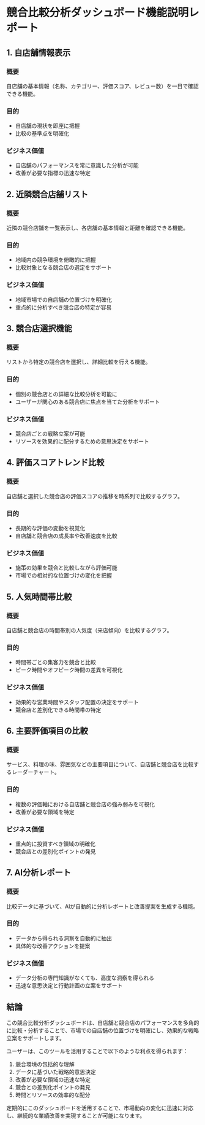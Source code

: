 # 競合比較分析ダッシュボード機能説明レポート

## 1. 自店舗情報表示

### 概要
自店舗の基本情報（名称、カテゴリー、評価スコア、レビュー数）を一目で確認できる機能。

### 目的
- 自店舗の現状を即座に把握
- 比較の基準点を明確化

### ビジネス価値
- 自店舗のパフォーマンスを常に意識した分析が可能
- 改善が必要な指標の迅速な特定

## 2. 近隣競合店舗リスト

### 概要
近隣の競合店舗を一覧表示し、各店舗の基本情報と距離を確認できる機能。

### 目的
- 地域内の競争環境を俯瞰的に把握
- 比較対象となる競合店の選定をサポート

### ビジネス価値
- 地域市場での自店舗の位置づけを明確化
- 重点的に分析すべき競合店の特定が容易

## 3. 競合店選択機能

### 概要
リストから特定の競合店を選択し、詳細比較を行える機能。

### 目的
- 個別の競合店との詳細な比較分析を可能に
- ユーザーが関心のある競合店に焦点を当てた分析をサポート

### ビジネス価値
- 競合店ごとの戦略立案が可能
- リソースを効果的に配分するための意思決定をサポート

## 4. 評価スコアトレンド比較

### 概要
自店舗と選択した競合店の評価スコアの推移を時系列で比較するグラフ。

### 目的
- 長期的な評価の変動を視覚化
- 自店舗と競合店の成長率や改善速度を比較

### ビジネス価値
- 施策の効果を競合と比較しながら評価可能
- 市場での相対的な位置づけの変化を把握

## 5. 人気時間帯比較

### 概要
自店舗と競合店の時間帯別の人気度（来店傾向）を比較するグラフ。

### 目的
- 時間帯ごとの集客力を競合と比較
- ピーク時間やオフピーク時間の差異を可視化

### ビジネス価値
- 効果的な営業時間やスタッフ配置の決定をサポート
- 競合店と差別化できる時間帯の特定

## 6. 主要評価項目の比較

### 概要
サービス、料理の味、雰囲気などの主要項目について、自店舗と競合店を比較するレーダーチャート。

### 目的
- 複数の評価軸における自店舗と競合店の強み弱みを可視化
- 改善が必要な領域を特定

### ビジネス価値
- 重点的に投資すべき領域の明確化
- 競合店との差別化ポイントの発見

## 7. AI分析レポート

### 概要
比較データに基づいて、AIが自動的に分析レポートと改善提案を生成する機能。

### 目的
- データから得られる洞察を自動的に抽出
- 具体的な改善アクションを提案

### ビジネス価値
- データ分析の専門知識がなくても、高度な洞察を得られる
- 迅速な意思決定と行動計画の立案をサポート

## 結論

この競合比較分析ダッシュボードは、自店舗と競合店のパフォーマンスを多角的に比較・分析することで、市場での自店舗の位置づけを明確にし、効果的な戦略立案をサポートします。

ユーザーは、このツールを活用することで以下のような利点を得られます：

1. 競合環境の包括的な理解
2. データに基づいた戦略的意思決定
3. 改善が必要な領域の迅速な特定
4. 競合との差別化ポイントの発見
5. 時間とリソースの効率的な配分

定期的にこのダッシュボードを活用することで、市場動向の変化に迅速に対応し、継続的な業績改善を実現することが可能になります。
